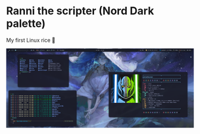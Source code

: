 # Ranni the scripter (Nord Dark palette)
My first Linux rice :tada:

![Previews](screenshots/w3.png)
